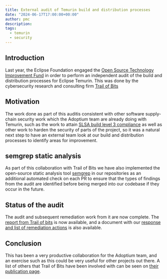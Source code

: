 ```yaml
---
title: External audit of Temurin build and distribution processes
date: "2024-06-17T17:00:00+00:00"
author: pmc
description:
tags:
  - temurin
  - security
---
```

## Introduction

Last year, the Eclipse Foundation engaged the
[Open Source Technology Improvement Fund](https://ostif.org/) in order to
perform an independent audit of the build and distribution processes for
Eclipse Temurin. This was done by the cybersecurity research and consulting
firm [Trail of Bits](https://www.trailofbits.com/)

## Motivation

The work done as part of this auditis consistent with other software supply-chain security work which
the Adoptium team are already doing with Temurin, such as the work to
attain
[SLSA build level 3 compliance](https://adoptium.net/en-GB/blog/2024/01/slsabuild3-temurin/)
as well as other work to harden the security of parts of the project, so it
was a natural next step to have an external team look at our build and
distribution processes to identify areas for improvement.

## semgrep static analysis

As part of this collaboration with Trail of Bits we have also implemented
the open-source static analysis tool
[semgrep](https://github.com/adoptium/infrastructure/issues/3371#issuecomment-1976959833)
in our repositories as an additional automated check on each PR to ensure
that the types of findings from the audit are identified before being merged
into our codebase if they occur in the future.

## Status of the audit

The audit and subsequent remediation work from it are now complete. The
[report from Trail of bits](https://ostif.org/wp-content/uploads/2024/06/Temurin-Final-Report.pdf)
is now available, and a document with our
[response and list of remediation actions](https://adoptium.net/pdf/temurin-audit-response.pdf) is also available.

## Conclusion

This has been a very productive collaboration for the Adoptium team, and an
exercise such as this could be very useful for other projects out there.
A list of others that Trail of Bits have been involved with can be seen on
[their publication page](https://github.com/trailofbits/publications).
